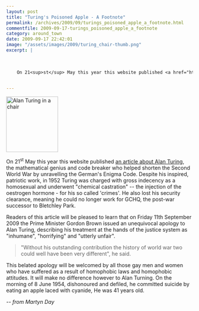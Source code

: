 ```yaml
---
layout: post
title: "Turing's Poisoned Apple - A Footnote"
permalink: /archives/2009/09/turings_poisoned_apple_a_footnote.html
commentfile: 2009-09-17-turings_poisoned_apple_a_footnote
category: around_town
date: 2009-09-17 22:42:01
image: "/assets/images/2009/turing_chair-thumb.png"
excerpt: |
    
    
    
    On 21<sup>st</sup> May this year this website published <a href="https://stmargarets.london/archives/2009/05/turings_poisoned_apple.html,">an article about Alan Turing</a> the mathematical genius and code breaker who helped shorten the Second World War by unravelling the German's Enigma Code. Despite his inspired, patriotic work, in 1952 Turing was charged with gross indecency as a homosexual and underwent "chemical castration" -- the injection of the oestrogen hormone - for his so called 'crimes'. He also lost his security clearance, meaning he could no longer work for GCHQ, the post-war successor to Bletchley Park.
    

---
```


<a href="/assets/images/2009/turing_chair.png"><img src="/assets/images/2009/turing_chair-thumb.png" width="140" height="150" alt="Alan Turing in a chair" class="photo right" /></a>

On 21<sup>st</sup> May this year this website published [an article about Alan Turing](/archives/2009/05/turings_poisoned_apple.html), the mathematical genius and code breaker who helped shorten the Second World War by unravelling the German's Enigma Code. Despite his inspired, patriotic work, in 1952 Turing was charged with gross indecency as a homosexual and underwent "chemical castration" -- the injection of the oestrogen hormone - for his so called 'crimes'. He also lost his security clearance, meaning he could no longer work for GCHQ, the post-war successor to Bletchley Park.

Readers of this article will be pleased to learn that on Friday 11th September 2009 the Prime Minister Gordon Brown issued an unequivocal apology to Alan Turing, describing his treatment at the hands of the justice system as "inhumane", "horrifying" and "utterly unfair".

> "Without his outstanding contribution the history of world war two could well have been very different", he said.

This belated apology will be welcomed by all those gay men and women who have suffered as a result of homophobic laws and homophobic attitudes. It will make no difference however to Alan Turning. On the morning of 8 June 1954, dishonoured and defiled, he committed suicide by eating an apple laced with cyanide, He was 41 years old.

<cite>-- from Martyn Day</cite>
